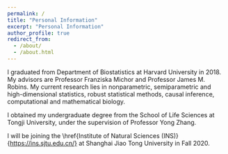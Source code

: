 ```yaml
---
permalink: /
title: "Personal Information"
excerpt: "Personal Information"
author_profile: true
redirect_from: 
  - /about/
  - /about.html
---
```

 
I graduated from Department of Biostatistics at Harvard University in 2018. My advisors are Professor Franziska Michor and Professor James M. Robins. My current research lies in nonparametric, semiparametric and high-dimensional statistics, robust statistical methods, causal inference, computational and mathematical biology.

I obtained my undergraduate degree from the School of Life Sciences at Tongji University, under the supervision of Professor Yong Zhang.

I will be joining the \href{Institute of Natural Sciences (INS)}{https://ins.sjtu.edu.cn/} at Shanghai Jiao Tong University in Fall 2020.
